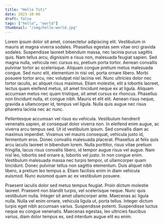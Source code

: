```yaml
---
title: "Hello Titi"
date: 2023-10-06
draft: false
tags: ["hello", "world"]
thumbnail: "/img/hello-world.jpg"
---
```


Lorem ipsum dolor sit amet, consectetur adipiscing elit. Vestibulum in mauris at magna viverra sodales. Phasellus egestas sem vitae orci gravida sodales. Suspendisse laoreet bibendum massa, nec lacinia purus sagittis quis. Nam tellus arcu, dignissim a risus non, malesuada feugiat sapien. Sed magna nulla, vehicula nec cursus eu, pretium porta tortor. Aenean convallis pulvinar tortor ac scelerisque. Aliquam congue pretium metus malesuada congue. Sed nunc elit, elementum in nisi vel, porta ornare libero. Morbi posuere tortor arcu, nec volutpat nisl lacinia vel. Nunc ultricies dolor nec tortor iaculis, ac aliquet risus maximus. Etiam molestie, elit a lobortis laoreet, lectus quam eleifend metus, sit amet tincidunt neque ex at ligula. Aliquam accumsan metus nec quam tristique, sit amet cursus ex rhoncus. Phasellus non tincidunt nulla, et congue nibh. Mauris et elit elit. Aenean risus neque, gravida a ullamcorper id, tempus vel ligula. Nulla quis augue nec risus pharetra lacinia nec ac nunc.

Pellentesque accumsan vel risus eu vehicula. Vestibulum hendrerit venenatis sapien, at consequat dolor viverra non. In eleifend enim augue, ac viverra arcu tempus sed. Ut id vestibulum ipsum. Sed convallis diam ac maximus imperdiet. Vivamus vel mauris consequat, vehicula justo id, fermentum eros. Donec convallis malesuada placerat. Phasellus at felis quis arcu iaculis laoreet in bibendum lorem. Nulla porttitor, risus vitae pretium fringilla, lacus risus convallis libero, id tempor augue risus vel augue. Nam nisl leo, lobortis sed ornare a, lobortis vel justo. In non congue enim. Vestibulum malesuada massa nec turpis tempor, ut ullamcorper quam tincidunt. Donec pulvinar tellus non sagittis elementum. Duis aliquet nibh libero, a pretium leo tempus a. Etiam facilisis enim in diam vehicula euismod. Nunc euismod quam ac ex vestibulum posuere.

Praesent iaculis dolor sed metus tempus feugiat. Proin dictum molestie laoreet. Praesent non blandit turpis, vel scelerisque neque. Nunc quis vestibulum nulla. Integer sit amet ullamcorper ante. Maecenas ac ligula nulla. Nulla vel enim ornare, vehicula ligula ut, porta tellus. Integer dictum turpis eget nibh accumsan varius. Suspendisse potenti. Suspendisse luctus neque eu congue venenatis. Maecenas egestas, leo ultricies faucibus varius, diam dolor tempus ex, sed interdum augue elit eu enim.
